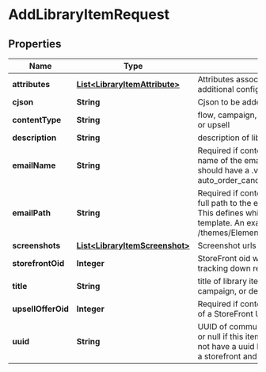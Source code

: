 
# AddLibraryItemRequest

## Properties
Name | Type | Description | Notes
------------ | ------------- | ------------- | -------------
**attributes** | [**List&lt;LibraryItemAttribute&gt;**](LibraryItemAttribute.md) | Attributes associated with the library item to contain additional configuration. |  [optional]
**cjson** | **String** | Cjson to be added to library |  [optional]
**contentType** | **String** | flow, campaign, cjson, email, transactional_email, postcard or upsell |  [optional]
**description** | **String** | description of library item |  [optional]
**emailName** | **String** | Required if content_type is transactional_email. This is the name of the email template (html, not text).  This name should have a .vm file extension.  An example is auto_order_cancel_html.vm |  [optional]
**emailPath** | **String** | Required if content_type is transactional_email. This is the full path to the email template stored in the file system.  This defines which StoreFront contains the desired email template.  An example is /themes/Elements/core/emails/auto_order_cancel_html.vm |  [optional]
**screenshots** | [**List&lt;LibraryItemScreenshot&gt;**](LibraryItemScreenshot.md) | Screenshot urls for display |  [optional]
**storefrontOid** | **Integer** | StoreFront oid where content originates necessary for tracking down relative assets |  [optional]
**title** | **String** | title of library item, usually the name of the flow or campaign, or description of cjson |  [optional]
**upsellOfferOid** | **Integer** | Required if content_type is upsell. This is object identifier of a StoreFront Upsell Offer. |  [optional]
**uuid** | **String** | UUID of communication flow, campaign, email, postcard, or null if this item is something else. transactional_email do not have a uuid because they are singleton objects within a storefront and easily identifiable by name |  [optional]



